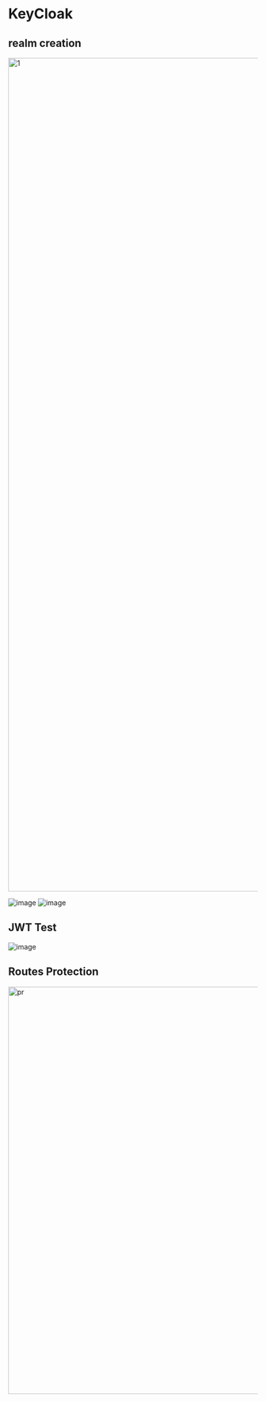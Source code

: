 # KeyCloak
## realm creation
<img width="1680" alt="1" src="https://github.com/karamyf/spring-angular-thymeleaf-springsecurity/assets/91606912/6d504068-b37b-42b2-af62-6773fb7a1c0b">

![image](https://github.com/karamyf/spring-angular-thymeleaf-springsecurity/assets/91606912/7814d321-1b7e-4d7b-9039-fc208367a613)
![image](https://github.com/karamyf/spring-angular-thymeleaf-springsecurity/assets/91606912/ce97dcd6-ea6e-4143-94d0-00b0b9e06dbe)

## JWT Test

![image](https://github.com/karamyf/spring-angular-thymeleaf-springsecurity/assets/91606912/4e096723-0663-4698-9f22-deb4a376d2ac)

## Routes Protection
<img width="821" alt="pr" src="https://github.com/karamyf/spring-angular-thymeleaf-springsecurity/assets/91606912/d75a2a8b-3cc2-477f-a787-8a641f349422">
